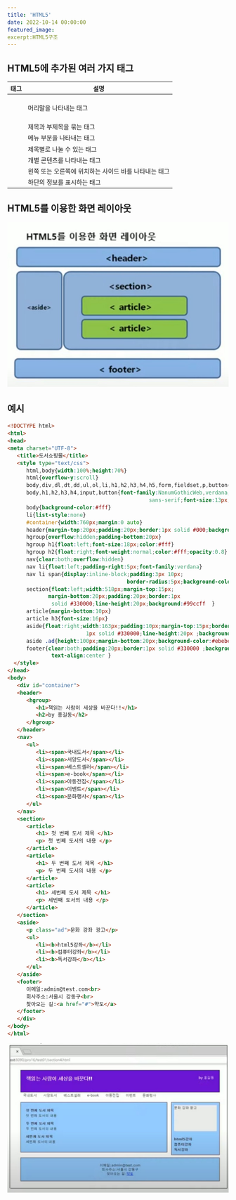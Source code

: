 ```yaml
---
title: 'HTML5'
date: 2022-10-14 00:00:00
featured_image: 
excerpt:HTML5구조
---
```


HTML5에 추가된 여러 가지 태그
-----------------------

|태그|설명|
|-----------|-----------|
|<header>|머리말을 나타내는 태그|
|<hgroup>|제목과 부제목을 묶는 태그|
|<nav>|메뉴 부분을 나타내는 태그|
|<section>|제목별로 나눌 수 있는 태그|
|<article>|개별 콘텐츠를 나타내는 태그|
|<aside>|왼쪽 또는 오른쪽에 위치하는 사이드 바를 나타내는 태그|
|<footer>|하단의 정보를 표시하는 태그|
             
HTML5를 이용한 화면 레이아웃
---------------------------------
             
![](/images/Spring_Framework/HTML5_layout.jpg)

  
예시
---------------------
    
```html
<!DOCTYPE html>
<html>
<head>
<meta charset="UTF-8">
   <title>도서쇼핑몰</title>
   <style type="text/css"> 
      html,body{width:100%;height:70%}
      html{overflow-y:scroll}
      body,div,dl,dt,dd,ul,ol,li,h1,h2,h3,h4,h5,form,fieldset,p,button{margin:0;padding:0}
      body,h1,h2,h3,h4,input,button{font-family:NanumGothicWeb,verdana,dotum, 
                                             sans-serif;font-size:13px;color:#383d41}
      body{background-color:#fff}
      li{list-style:none}
      #container{width:760px;margin:0 auto}
      header{margin-top:20px;padding:20px;border:1px solid #000;background:#6600cc }
      hgroup{overflow:hidden;padding-bottom:20px}
      hgroup h1{float:left;font-size:18px;color:#fff}
      hgroup h2{float:right;font-weight:normal;color:#fff;opacity:0.8}
      nav{clear:both;overflow:hidden}
      nav li{float:left;padding-right:5px;font-family:verdana}
      nav li span{display:inline-block;padding:3px 10px;
                                      border-radius:5px;background-color:#fff}
      section{float:left;width:518px;margin-top:15px;
             margin-bottom:20px;padding:20px;border:1px 
              solid #330000;line-height:20px;background:#99ccff  }
      article{margin-bottom:10px}
      article h3{font-size:16px}
      aside{float:right;width:163px;padding:10px;margin-top:15px;border:
                         1px solid #330000;line-height:20px ;background:#99ccff }
      aside .ad{height:100px;margin-bottom:20px;background-color:#ebebeb}
      footer{clear:both;padding:20px;border:1px solid #330000 ;background:#99ccff;
              text-align:center }
  </style> 
</head>
<body>
   <div id="container">
   <header>
      <hgroup>
         <h1>책읽는 사람이 세상을 바꾼다!!</h1>
         <h2>by 홍길동</h2>
      </hgroup>
   </header>
   <nav>
      <ul>
         <li><span>국내도서</span></li>
         <li><span>서양도서</span></li>
         <li><span>베스트셀러</span></li>
         <li><span>e-book</span></li>
         <li><span>아동전집</span></li>
         <li><span>이벤트</span></li>
         <li><span>문화행사</span></li>
      </ul>
   </nav>
   <section> 
      <article>
         <h1> 첫 번째 도서 제목 </h1>
         <p> 첫 번째 도서의 내용 </p>
      </article>
      <article>
         <h1> 두 번째 도서 제목 </h1>
         <p> 두 번째 도서의 내용 </p>
      </article>
      <article>
         <h1> 세번째 도서 제목 </h1>
         <p> 세번째 도서의 내용 </p>
      </article>
   </section>
   <aside>
      <p class="ad">문화 강좌 광고</p>
      <ul>
         <li><b>html5강좌</b></li>
         <li><b>컴퓨터강좌</b></li>
         <li><b>독서강좌</b></li>
      </ul>
   </aside>
   <footer>
      이메일:admin@test.com<br>
      회사주소:서울시 강동구<br>
      찾아오는 길:<a href="#">약도</a>
   </footer>
   </div>
</body>
</html>
```
![](/images/Spring_Framework/HTML5_result.jpg)
